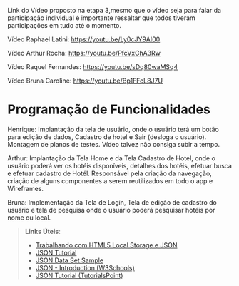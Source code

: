 Link do Vídeo proposto na etapa 3,mesmo que o vídeo seja para falar da participação individual é importante ressaltar que todos tiveram participações em tudo até o momento. 

Vídeo Raphael Latini:
https://youtu.be/Ly0cJY9AI00

Vídeo Arthur Rocha:
https://youtu.be/PfcVxChA3Rw

Vídeo Raquel Fernandes:
https://youtu.be/sDq80waMSq4

Vídeo Bruna Caroline:
https://youtu.be/Bp1FFcL8J7U




# Programação de Funcionalidades

Henrique: Implantação da tela de usuário, onde o usuário terá um botão para edição de dados, Cadastro de hotel e Sair (desloga o usuário).
Montagem de planos de testes. Vídeo talvez não consiga subir a tempo.

Arthur: Implantação da Tela Home e da Tela Cadastro de Hotel, onde o usuário poderá ver os hotéis disponíveis, detalhes dos hotéis, efetuar busca e efetuar cadastro de Hotél. Responsável pela criação da navegação, criação de alguns componentes a serem reutilizados em todo o app e Wireframes.

Bruna:  Implementação da Tela de Login, Tela de edição de cadastro do usuário e tela de pesquisa onde o usuário poderá pesquisar hotéis por nome ou local. 

> **Links Úteis**:
>
> - [Trabalhando com HTML5 Local Storage e JSON](https://www.devmedia.com.br/trabalhando-com-html5-local-storage-e-json/29045)
> - [JSON Tutorial](https://www.w3resource.com/JSON)
> - [JSON Data Set Sample](https://opensource.adobe.com/Spry/samples/data_region/JSONDataSetSample.html)
> - [JSON - Introduction (W3Schools)](https://www.w3schools.com/js/js_json_intro.asp)
> - [JSON Tutorial (TutorialsPoint)](https://www.tutorialspoint.com/json/index.htm)

